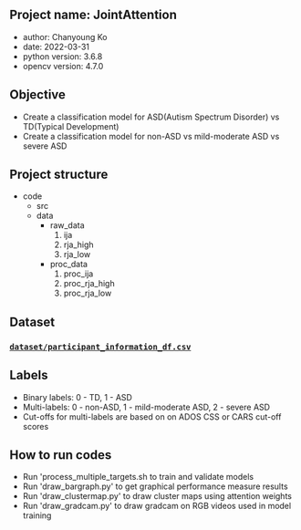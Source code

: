 ## Project name: JointAttention
* author: Chanyoung Ko
* date: 2022-03-31
* python version: 3.6.8
* opencv version: 4.7.0

## Objective
- Create a classification model for ASD(Autism Spectrum Disorder) vs TD(Typical Development)
- Create a classification model for non-ASD vs mild-moderate ASD vs severe ASD

## Project structure
* code
    * src 
    * data
        * raw_data
            1. ija
            2. rja_high
            3. rja_low 
        * proc_data
            1. proc_ija
            2. proc_rja_high
            3. proc_rja_low
    

## Dataset
### [`dataset/participant_information_df.csv`](dataset/participant_information_df.csv)
      
## Labels
* Binary labels: 0 - TD, 1 - ASD
* Multi-labels: 0 - non-ASD, 1 - mild-moderate ASD, 2 - severe ASD
* Cut-offs for multi-labels are based on on ADOS CSS or CARS cut-off scores

## How to run codes
* Run 'process_multiple_targets.sh to train and validate models
* Run 'draw_bargraph.py' to get graphical performance measure results
* Run 'draw_clustermap.py' to draw cluster maps using attention weights
* Run 'draw_gradcam.py' to draw gradcam on RGB videos used in model training

